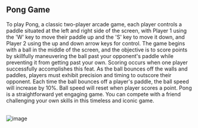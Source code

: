 <h2>Pong Game</h2>


To play Pong, a classic two-player arcade game, each player controls a paddle situated at the left and right side of the screen, with Player 1 using the 'W' key to move their paddle up and the 'S' key to move it down, and Player 2 using the up and down arrow keys for control. The game begins with a ball in the middle of the screen, and the objective is to score points by skillfully maneuvering the ball past your opponent's paddle while preventing it from getting past your own. Scoring occurs when one player successfully accomplishes this feat. As the ball bounces off the walls and paddles, players must exhibit precision and timing to outscore their opponent. Each time the ball bounces off a player's paddle, the ball speed will increase by 10%. Ball speed will reset when player scores a point. Pong is a straightforward yet engaging game. You can compete with a friend challenging your own skills in this timeless and iconic game.
</br></br>

<img src="https://i.imgur.com/UtupPjO.png" alt="image"/>
